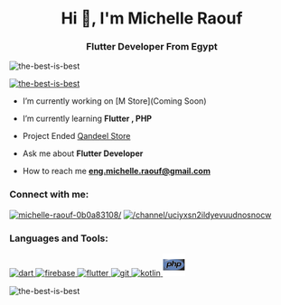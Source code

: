 <h1 align="center">Hi 👋, I'm Michelle Raouf</h1>
<h3 align="center">Flutter Developer From Egypt</h3>

<p align="left"> <img src="https://komarev.com/ghpvc/?username=the-best-is-best&label=Profile%20views&color=0e75b6&style=flat" alt="the-best-is-best" /> </p>

<p align="left"> <a href="https://github.com/ryo-ma/github-profile-trophy"><img src="https://github-profile-trophy.vercel.app/?username=the-best-is-best" alt="the-best-is-best" /></a> </p>

- I’m currently working on [M Store](Coming Soon)

- I’m currently learning **Flutter , PHP**

- Project Ended [Qandeel Store](https://bit.ly/3vKOE92)

- Ask me about **Flutter Developer**

- How to reach me **eng.michelle.raouf@gmail.com**

<h3 align="left">Connect with me:</h3>
<p align="left">
<a href="https://linkedin.com/in/michelle-raouf-0b0a83108/" target="blank"><img align="center" src="https://raw.githubusercontent.com/rahuldkjain/github-profile-readme-generator/master/src/images/icons/Social/linked-in-alt.svg" alt="michelle-raouf-0b0a83108/" height="30" width="40" /></a>
<!-- <a href="https://fb.com/profile.php?id=100008363088378" target="blank"><img align="center" src="https://raw.githubusercontent.com/rahuldkjain/github-profile-readme-generator/master/src/images/icons/Social/facebook.svg" alt="profile.php?id=100008363088378" height="30" width="40" /></a> -->
<a href="https://www.youtube.com/channel/UCiYXSn2ILdYevuUDnOSnOcw" target="blank"><img align="center" src="https://raw.githubusercontent.com/rahuldkjain/github-profile-readme-generator/master/src/images/icons/Social/youtube.svg" alt="/channel/uciyxsn2ildyevuudnosnocw" height="30" width="40" /></a>
</p>

<h3 align="left">Languages and Tools:</h3>
<p align="left"> <a href="https://dart.dev" target="_blank" rel="noreferrer"> <img src="https://www.vectorlogo.zone/logos/dartlang/dartlang-icon.svg" alt="dart" width="40" height="40"/> </a> <a href="https://firebase.google.com/" target="_blank" rel="noreferrer"> <img src="https://www.vectorlogo.zone/logos/firebase/firebase-icon.svg" alt="firebase" width="40" height="40"/> </a> <a href="https://flutter.dev" target="_blank" rel="noreferrer"> <img src="https://www.vectorlogo.zone/logos/flutterio/flutterio-icon.svg" alt="flutter" width="40" height="40"/> </a> <a href="https://git-scm.com/" target="_blank" rel="noreferrer"> <img src="https://www.vectorlogo.zone/logos/git-scm/git-scm-icon.svg" alt="git" width="40" height="40"/> </a> <a href="https://kotlinlang.org" target="_blank" rel="noreferrer"> <img src="https://www.vectorlogo.zone/logos/kotlinlang/kotlinlang-icon.svg" alt="kotlin" width="40" height="40"/> </a> <a href="https://www.php.net" target="_blank" rel="noreferrer"> <img src="https://raw.githubusercontent.com/devicons/devicon/master/icons/php/php-original.svg" alt="php" width="40" height="40"/> </a> </p>

<p><img align="center" src="https://github-readme-stats.vercel.app/api/top-langs?username=the-best-is-best&show_icons=true&locale=en&layout=compact" alt="the-best-is-best" /></p>

